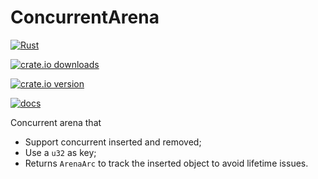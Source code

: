 # ConcurrentArena

[![Rust](https://github.com/NobodyXu/concurrent_arena/actions/workflows/rust.yml/badge.svg)](https://github.com/NobodyXu/concurrent_arena/actions/workflows/rust.yml)

[![crate.io downloads](https://img.shields.io/crates/d/concurrent_arena)](https://crates.io/crates/concurrent_arena)

[![crate.io version](https://img.shields.io/crates/v/concurrent_arena)](https://crates.io/crates/concurrent_arena)

[![docs](https://docs.rs/concurrent_arena/badge.svg)](https://docs.rs/concurrent_arena)

Concurrent arena that
 - Support concurrent inserted and removed;
 - Use a `u32` as key;
 - Returns `ArenaArc` to track the inserted object to avoid lifetime issues.

